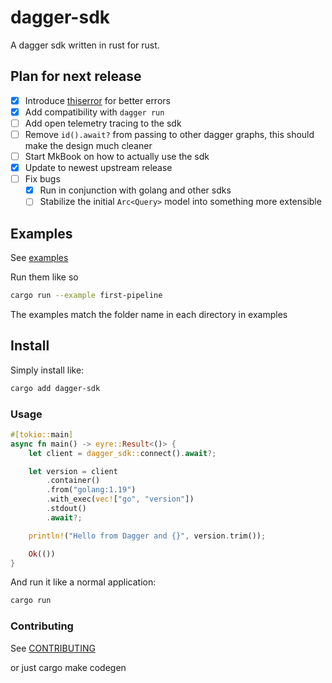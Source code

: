 # dagger-sdk

A dagger sdk written in rust for rust.

## Plan for next release

- [x] Introduce [thiserror](https://docs.rs/thiserror/latest/thiserror/) for
      better errors
- [x] Add compatibility with `dagger run`
- [ ] Add open telemetry tracing to the sdk
- [ ] Remove `id().await?` from passing to other dagger graphs, this should make
      the design much cleaner
- [ ] Start MkBook on how to actually use the sdk
- [x] Update to newest upstream release
- [ ] Fix bugs
  - [x] Run in conjunction with golang and other sdks
  - [ ] Stabilize the initial `Arc<Query>` model into something more extensible

## Examples

See [examples](./crates/dagger-sdk/examples/)

Run them like so

```bash
cargo run --example first-pipeline
```

The examples match the folder name in each directory in examples

## Install

Simply install like:

```bash
cargo add dagger-sdk
```

### Usage

```rust
#[tokio::main]
async fn main() -> eyre::Result<()> {
    let client = dagger_sdk::connect().await?;

    let version = client
        .container()
        .from("golang:1.19")
        .with_exec(vec!["go", "version"])
        .stdout()
        .await?;

    println!("Hello from Dagger and {}", version.trim());

    Ok(())
}
```

And run it like a normal application:

```bash
cargo run
```

### Contributing

See [CONTRIBUTING](./CONTRIBUTING.md)

or just cargo make codegen
